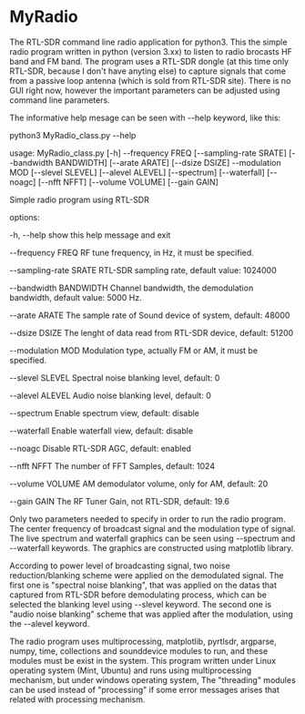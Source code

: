 # MyRadio
The RTL-SDR command line radio application for python3. 
This the simple radio program written in python (version 3.xx) to listen to radio brocasts HF band and FM band. 
The program uses a RTL-SDR dongle (at this time only RTL-SDR, because I don't have anyting else) to capture signals that come
from a passive loop antenna (which is sold from RTL-SDR site). There is no GUI right now, however the important parameters can be 
adjusted using command line parameters. 

The informative help mesage can be seen with --help keyword, like this:

python3 MyRadio_class.py --help

usage: MyRadio_class.py [-h] --frequency FREQ [--sampling-rate SRATE]
                        [--bandwidth BANDWIDTH] [--arate ARATE]
                        [--dsize DSIZE] --modulation MOD [--slevel SLEVEL]
                        [--alevel ALEVEL] [--spectrum] [--waterfall] [--noagc]
                        [--nfft NFFT] [--volume VOLUME] [--gain GAIN]

Simple radio program using RTL-SDR

options:

  -h, --help            show this help message and exit
  
  --frequency FREQ      RF tune frequency, in Hz, it must be specified.
  
  --sampling-rate SRATE
                        RTL-SDR sampling rate, default value: 1024000
                        
  --bandwidth BANDWIDTH
                        Channel bandwidth, the demodulation bandwidth, default value: 5000 Hz.
                        
  --arate ARATE         The sample rate of Sound device of system, default: 48000 
  
  --dsize DSIZE         The lenght of data read from RTL-SDR device, default: 51200
  
  --modulation MOD      Modulation type, actually FM or AM, it must be specified.
  
  --slevel SLEVEL       Spectral noise blanking level, default: 0
  
  --alevel ALEVEL       Audio noise blanking level, default: 0
  
  --spectrum            Enable spectrum view, default: disable
  
  --waterfall           Enable waterfall view, default: disable
  
  --noagc               Disable RTL-SDR AGC, default: enabled
  
  --nfft NFFT           The number of FFT Samples, default: 1024
  
  --volume VOLUME       AM demodulator volume, only for AM, default: 20
  
  --gain GAIN           The RF Tuner Gain, not RTL-SDR, default: 19.6 

Only two parameters needed to specify in order to run the radio program. The center frequency of broadcast signal and the modulation 
type of signal. The live spectrum and waterfall graphics can be seen using --spectrum and --waterfall keywords. The graphics are constructed
using matplotlib library. 

According to power level of broadcasting signal, two noise reduction/blanking scheme were applied on the demodulated signal. The first one is 
"spectral noise blanking", that was applied on the datas that captured from RTL-SDR before demodulating process, which can be selected the 
blanking level using --slevel keyword. The second one is "audio noise blanking" scheme that was applied after the modulation, using the --alevel 
keyword. 

The radio program uses multiprocessing, matplotlib, pyrtlsdr, argparse, numpy, time, collections and sounddevice modules to run, and these modules must be 
exist in the system. This program written under Linux operating system (Mint, Ubuntu) and runs using multiprocessing mechanism, but under windows operating
system, The "threading" modules can be used instead of "processing" if some error messages arises that related with processing mechanism.
